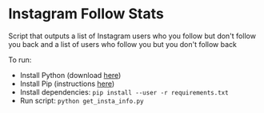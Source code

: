 # Instagram Follow Stats

Script that outputs a list of Instagram users who you follow but don't follow you back and a list of users who follow you but you don't follow back

To run:

- Install Python (download [here](https://www.python.org/downloads/))
- Install Pip (instructions [here](https://pip.pypa.io/en/stable/installing/))
- Install dependencies: `pip install --user -r requirements.txt`
- Run script: `python get_insta_info.py`
